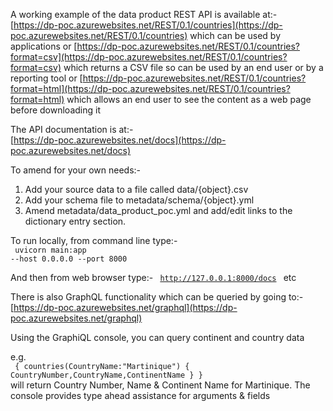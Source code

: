 A working example of the data product REST API is available
at:-
<br>
[https://dp-poc.azurewebsites.net/REST/0.1/countries](https://dp-poc.azurewebsites.net/REST/0.1/countries)
which can be used by applications 
or 
[https://dp-poc.azurewebsites.net/REST/0.1/countries?format=csv](https://dp-poc.azurewebsites.net/REST/0.1/countries?format=csv)
which returns a CSV file so can be used by an end user or by a reporting tool
or [https://dp-poc.azurewebsites.net/REST/0.1/countries?format=html](https://dp-poc.azurewebsites.net/REST/0.1/countries?format=html)
which allows an end user to see the content as a web page before downloading it

The API documentation is at:- 
<br>
[https://dp-poc.azurewebsites.net/docs](https://dp-poc.azurewebsites.net/docs)

To amend for your own needs:-
1. Add your source data to a file called data/{object}.csv
2. Add your schema file to metadata/schema/{object}.yml
3. Amend metadata/data_product_poc.yml and add/edit links to the dictionary entry section.

To run locally, from command line type:-
<br><code> uvicorn main:app --host 0.0.0.0 --port 8000 </code>

And then from web browser type:- 
<code> http://127.0.0.1:8000/docs </code> etc

There is also GraphQL functionality which can be queried by going to:-
<br>[https://dp-poc.azurewebsites.net/graphql](https://dp-poc.azurewebsites.net/graphql) 

Using the GraphiQL console, you can query continent and country data

e.g.
<br><code>
{ 
    countries(CountryName:"Martinique") {
        CountryNumber,CountryName,ContinentName
    }
}
</code>
<br>will return Country Number, Name & Continent Name for Martinique. The console provides type ahead assistance for arguments & fields

